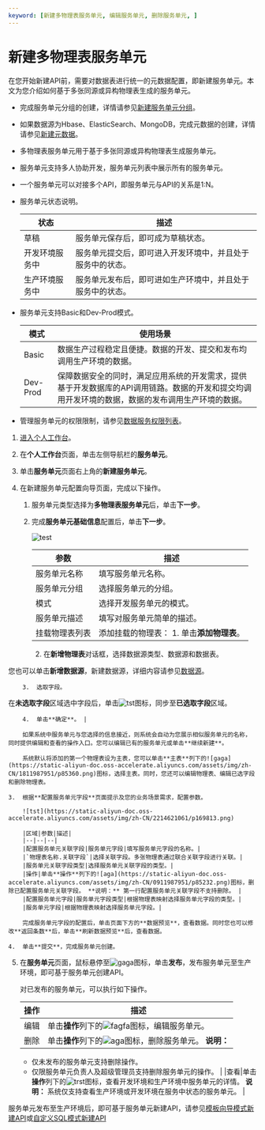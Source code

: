 ```yaml
---
keyword: [新建多物理表服务单元, 编辑服务单元, 删除服务单元, ]
---
```


# 新建多物理表服务单元

在您开始新建API前，需要对数据表进行统一的元数据配置，即新建服务单元。本文为您介绍如何基于多张同源或异构物理表生成的服务单元。

-   完成服务单元分组的创建，详情请参见[新建服务单元分组](/cn.zh-CN/数据服务/开发API/新建分组.md)。
-   如果数据源为Hbase、ElasticSearch、MongoDB，完成元数据的创建，详情请参见[新建元数据](/cn.zh-CN/数据服务/开发API/新建服务单元/新建元数据.md)。

-   多物理表服务单元用于基于多张同源或异构物理表生成服务单元。
-   服务单元支持多人协助开发，服务单元列表中展示所有的服务单元。
-   一个服务单元可以对接多个API，即服务单元与API的关系是1:N。
-   服务单元状态说明。

    |状态|描述|
    |--|--|
    |草稿|服务单元保存后，即可成为草稿状态。|
    |开发环境服务中|服务单元提交后，即可进入开发环境中，并且处于服务中的状态。|
    |生产环境服务中|服务单元发布后，即可进如生产环境中，并且处于服务中的状态。|

-   服务单元支持Basic和Dev-Prod模式。

    |模式|使用场景|
    |--|----|
    |Basic|数据生产过程稳定且便捷。数据的开发、提交和发布均调用生产环境的数据。|
    |Dev-Prod|保障数据安全的同时，满足应用系统的开发需求，提供基于开发数据库的API调用链路。数据的开发和提交均调用开发环境的数据，数据的发布调用生产环境的数据。|

-   管理服务单元的权限限制，请参见[数据服务权限列表](/cn.zh-CN/权限管理/数据服务权限列表.md)。

1.  [进入个人工作台](/cn.zh-CN/数据服务/进入数据服务.md)。

2.  在**个人工作台**页面，单击左侧导航栏的**服务单元**。

3.  单击**服务单元**页面右上角的**新建服务单元**。

4.  在新建服务单元配置向导页面，完成以下操作。

    1.  服务单元类型选择为**多物理表服务单元**后，单击**下一步**。

    2.  完成**服务单元基础信息**配置后，单击**下一步**。

        ![test](https://static-aliyun-doc.oss-accelerate.aliyuncs.com/assets/img/zh-CN/1214621061/p169634.png)

        |参数|描述|
        |--|--|
        |服务单元名称|填写服务单元名称。|
        |服务单元分组|选择服务单元的分组。|
        |模式|选择开发服务单元的模式。|
        |服务单元描述|填写对服务单元简单的描述。|
        |挂载物理表列表|添加挂载的物理表：         1.  单击**添加物理表**。
        2.  在**新增物理表**对话框，选择数据源类型、数据源和数据表。

您也可以单击**新增数据源**，新建数据源，详细内容请参见[数据源](/cn.zh-CN/数仓规划/数据源/新建离线数据源/新建MaxCompute数据源.md)。

        3.  选取字段。

在**未选取字段**区域选中字段后，单击![tst](https://static-aliyun-doc.oss-accelerate.aliyuncs.com/assets/img/zh-CN/1214621061/p169607.png)图标，同步至**已选取字段**区域。

        4.  单击**确定**。 |

        如果系统中服务单元与您选择的信息接近，则系统会自动为您展示相似服务单元的名称，同时提供编辑和查看的操作入口。您可以编辑已有的服务单元或单击**继续新建**。

        系统默认将添加的第一个物理表设为主表，您可以单击**主表**列下的![gaga](https://static-aliyun-doc.oss-accelerate.aliyuncs.com/assets/img/zh-CN/1811987951/p85360.png)图标，选择主表。同时，您还可以编辑物理表、编辑已选字段和删除物理表。

    3.  根据**配置服务单元字段**页面提示及您的业务场景需求，配置参数。

        ![tst](https://static-aliyun-doc.oss-accelerate.aliyuncs.com/assets/img/zh-CN/2214621061/p169813.png)

        |区域|参数|描述|
        |--|--|--|
        |配置服务单元关联字段|服务单元字段|填写服务单元字段的名称。|
        |`物理表名称.关联字段`|选择关联字段。多张物理表通过联合关联字段进行关联。|
        |服务单元关联字段类型|选择服务单元关联字段的类型。|
        |操作|单击**操作**列下的![aga](https://static-aliyun-doc.oss-accelerate.aliyuncs.com/assets/img/zh-CN/0911987951/p85232.png)图标，删除已配置服务单元关联字段。 **说明：** 第一行配置服务单元关联字段不支持删除。 |
        |配置服务单元字段|服务单元字段类型|根据物理表映射选择服务单元字段的类型。|
        |服务单元字段|根据物理表映射选择服务单元字段。|

        完成服务单元字段的配置后，单击页面下方的**数据预览**，查看数据。同时您也可以修改**返回条数**后，单击**刷新数据预览**后，查看数据。

    4.  单击**提交**，完成服务单元创建。

5.  在**服务单元**页面，鼠标悬停至![gaga](https://static-aliyun-doc.oss-accelerate.aliyuncs.com/assets/img/zh-CN/9811987951/p85357.png)图标，单击**发布**，发布服务单元至生产环境，即可基于服务单元创建API。

    对已发布的服务单元，可以执行如下操作。

    |操作|描述|
    |--|--|
    |编辑|单击**操作**列下的![fagfa](https://static-aliyun-doc.oss-accelerate.aliyuncs.com/assets/img/zh-CN/1811987951/p85231.png)图标，编辑服务单元。|
    |删除|单击**操作**列下的![aga](https://static-aliyun-doc.oss-accelerate.aliyuncs.com/assets/img/zh-CN/0911987951/p85232.png)图标，删除服务单元。 **说明：**

    -   仅未发布的服务单元支持删除操作。
    -   仅限服务单元负责人及超级管理员支持删除服务单元的操作。 |
    |查看|单击**操作**列下的![trst](https://static-aliyun-doc.oss-accelerate.aliyuncs.com/assets/img/zh-CN/3491721061/p169785.png)图标，查看开发环境和生产环境中服务单元的详情。 **说明：** 系统仅支持查看生产环境或开发环境在服务中状态的服务单元。 |


服务单元发布至生产环境后，即可基于服务单元新建API，请参见[模板向导模式新建API](/cn.zh-CN/数据服务/开发API/新建API/模板向导模式新建API.md)或[自定义SQL模式新建API](/cn.zh-CN/数据服务/开发API/新建API/自定义SQL模式新建API.md)

